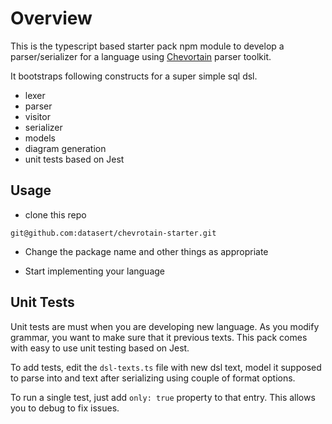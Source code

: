 # Overview

This is the typescript based starter pack npm module to develop a parser/serializer for a language using [Chevortain](https://sap.github.io/chevrotain/docs/)
parser toolkit.

It bootstraps following constructs for a super simple sql dsl.

- lexer
- parser
- visitor
- serializer
- models
- diagram generation
- unit tests based on Jest

## Usage

- clone this repo

```
git@github.com:datasert/chevrotain-starter.git
```

- Change the package name and other things as appropriate

- Start implementing your language

## Unit Tests

Unit tests are must when you are developing new language. As you modify grammar, you want to make sure that it previous
texts. This pack comes with easy to use unit testing based on Jest.

To add tests, edit the `dsl-texts.ts` file with new dsl text, model it supposed to parse into and text after
serializing using couple of format options.

To run a single test, just add `only: true` property to that entry. This allows you to debug to fix issues.
